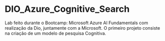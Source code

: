 # DIO_Azure_Cognitive_Search
Lab feito durante o Bootcamp: Microsoft Azure AI Fundamentals com realização da Dio, juntamente com a Microsoft. O primeiro projeto consiste na criação de um modelo de pesquisa Cognitiva.
